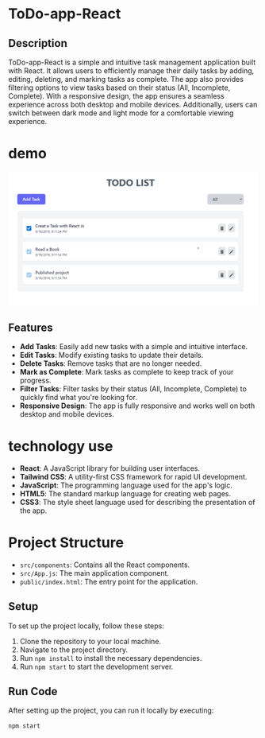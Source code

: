 # ToDo-app-React

## Description

ToDo-app-React is a simple and intuitive task management application built with React. It allows users to efficiently manage their daily tasks by adding, editing, deleting, and marking tasks as complete. The app also provides filtering options to view tasks based on their status (All, Incomplete, Complete). With a responsive design, the app ensures a seamless experience across both desktop and mobile devices. Additionally, users can switch between dark mode and light mode for a comfortable viewing experience.

# demo

![simple-todo-app-react](assets/Todo-demo.png)

## Features

- **Add Tasks**: Easily add new tasks with a simple and intuitive interface.
- **Edit Tasks**: Modify existing tasks to update their details.
- **Delete Tasks**: Remove tasks that are no longer needed.
- **Mark as Complete**: Mark tasks as complete to keep track of your progress.
- **Filter Tasks**: Filter tasks by their status (All, Incomplete, Complete) to quickly find what you're looking for.
- **Responsive Design**: The app is fully responsive and works well on both desktop and mobile devices.

# technology use

- **React**: A JavaScript library for building user interfaces.
- **Tailwind CSS**: A utility-first CSS framework for rapid UI development.
- **JavaScript**: The programming language used for the app's logic.
- **HTML5**: The standard markup language for creating web pages.
- **CSS3**: The style sheet language used for describing the presentation of the app.

# Project Structure

- `src/components`: Contains all the React components.
- `src/App.js`: The main application component.
- `public/index.html`: The entry point for the application.

## Setup

To set up the project locally, follow these steps:

1. Clone the repository to your local machine.
2. Navigate to the project directory.
3. Run `npm install` to install the necessary dependencies.
4. Run `npm start` to start the development server.

## Run Code

After setting up the project, you can run it locally by executing:

```bash
npm start
```
